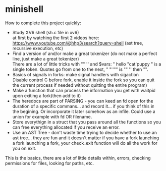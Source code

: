# minishell

How to complete this project quickly:

* Study XV6 shell (sh.c file in xv6)  
at first by watching the first 2 videos here: https://www.youtube.com/@hhp3/search?query=shell
(ast tree, recursive execution, etc)
* Find a version of and/or make a great tokenizer (do not make a perfect line, just make a great tokenizer)  
There are a lot of little tricks with "" '' and $vars: "     hello "cat'puppy " is a single token. Quotes go from one to the next, "   "''"" is "" '' then "".
* Basics of signals in forks: make signal handlers with sigaction  
  Disable control C before fork, enable it inside the fork so you can quit the current process if needed without quitting the entire program)  
* Make a function that can process the information you get with waitpid upon exiting a fork(then add to it)
* The heredocs are part of PARSING - you can keed an fd open for the duration of a specific commans... and record it...
  if you think of this in the begining. Or incorporate it later somehow as an infile. Could use a union for example with fd OR filename.
* Store everythign in a struct that you pass around all the functions so you can free everything allocated if you receive an error.
* Use an AST Tree - don't waste time trying to decide whether to use an ast tree... they are fun and it doesn't matter if you have a fork launching a fork launching a fork, your check_exit function will do all the work for you on exit. 

This is the basics, there are a lot of little details within, errors, checking permissions for files, looking for paths, etc.

